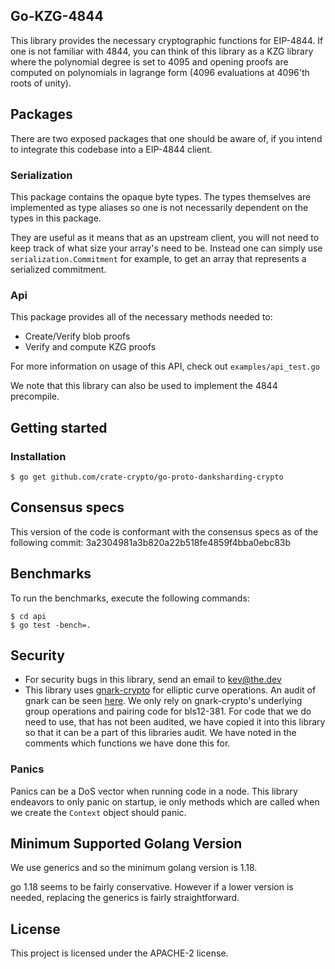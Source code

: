 ## Go-KZG-4844

This library provides the necessary cryptographic functions for EIP-4844. If one is not familiar with 4844, you can think of this library as a KZG library where the polynomial degree is set to 4095 and opening proofs are computed on polynomials in lagrange form (4096 evaluations at 4096'th roots of unity).

## Packages

There are two exposed packages that one should be aware of, if you intend to integrate this
codebase into a EIP-4844 client.

### Serialization

This package contains the opaque byte types. The types themselves are implemented as type aliases so one is not necessarily dependent on the types in this package.

They are useful as it means that as an upstream client, you will not need to keep track of what size your array's need to be. Instead one can simply use `serialization.Commitment` for example, to get an array that represents a serialized commitment.

### Api

This package provides all of the necessary methods needed to:

- Create/Verify blob proofs
- Verify and compute KZG proofs

For more information on usage of this API, check out `examples/api_test.go`

We note that this library can also be used to implement the 4844 precompile.
## Getting started

### Installation 

```
$ go get github.com/crate-crypto/go-proto-danksharding-crypto
```


## Consensus specs

This version of the code is conformant with the consensus specs as of the following commit:
3a2304981a3b820a22b518fe4859f4bba0ebc83b

## Benchmarks

To run the benchmarks, execute the following commands:

```
$ cd api
$ go test -bench=.
```

## Security

- For security bugs in this library, send an email to kev@the.dev
- This library uses [gnark-crypto](https://github.com/ConsenSys/gnark-crypto/tree/master) for elliptic curve operations. An audit of gnark can be seen [here](https://github.com/ConsenSys/gnark-crypto/blob/master/audit_oct2022.pdf). We only rely on gnark-crypto's underlying group operations and pairing code for bls12-381. For code that we do need to use, that has not been audited, we have copied it into this library so that it can be a part of this libraries audit. We have noted in the comments which functions we have done this for. 

### Panics

Panics can be a DoS vector when running code in a node. This library endeavors to only panic on startup, ie only methods which are called when we create the `Context` object should panic.

## Minimum Supported Golang Version

We use generics and so the minimum golang version is 1.18.

go 1.18 seems to be fairly conservative. However if a lower version is needed,
replacing the generics is fairly straightforward.

## License

This project is licensed under the APACHE-2 license.
